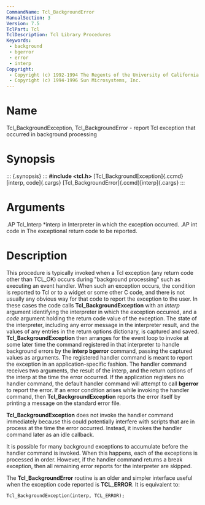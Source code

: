 ```yaml
---
CommandName: Tcl_BackgroundError
ManualSection: 3
Version: 7.5
TclPart: Tcl
TclDescription: Tcl Library Procedures
Keywords:
 - background
 - bgerror
 - error
 - interp
Copyright:
 - Copyright (c) 1992-1994 The Regents of the University of California.
 - Copyright (c) 1994-1996 Sun Microsystems, Inc.
---
```


# Name

Tcl_BackgroundException, Tcl_BackgroundError - report Tcl exception that occurred in background processing

# Synopsis

::: {.synopsis} :::
**#include <tcl.h>**
[Tcl_BackgroundException]{.ccmd}[interp, code]{.cargs}
[Tcl_BackgroundError]{.ccmd}[interp]{.cargs}
:::

# Arguments

.AP Tcl_Interp *interp in Interpreter in which the exception occurred. .AP int code in The exceptional return code to be reported. 

# Description

This procedure is typically invoked when a Tcl exception (any return code other than TCL_OK) occurs during "background processing" such as executing an event handler. When such an exception occurs, the condition is reported to Tcl or to a widget or some other C code, and there is not usually any obvious way for that code to report the exception to the user. In these cases the code calls **Tcl_BackgroundException** with an *interp* argument identifying the interpreter in which the exception occurred, and a *code* argument holding the return code value of the exception.  The state of the interpreter, including any error message in the interpreter result, and the values of any entries in the return options dictionary, is captured and saved.  **Tcl_BackgroundException** then arranges for the event loop to invoke at some later time the command registered in that interpreter to handle background errors by the **interp bgerror** command, passing the captured values as arguments. The registered handler command is meant to report the exception in an application-specific fashion.  The handler command receives two arguments, the result of the interp, and the return options of the interp at the time the error occurred. If the application registers no handler command, the default handler command will attempt to call **bgerror** to report the error.  If an error condition arises while invoking the handler command, then **Tcl_BackgroundException** reports the error itself by printing a message on the standard error file.

**Tcl_BackgroundException** does not invoke the handler command immediately because this could potentially interfere with scripts that are in process at the time the error occurred. Instead, it invokes the handler command later as an idle callback.

It is possible for many background exceptions to accumulate before the handler command is invoked.  When this happens, each of the exceptions is processed in order.  However, if the handler command returns a break exception, then all remaining error reports for the interpreter are skipped.

The **Tcl_BackgroundError** routine is an older and simpler interface useful when the exception code reported is **TCL_ERROR**.  It is equivalent to:

```
Tcl_BackgroundException(interp, TCL_ERROR);
```

